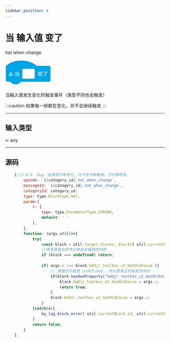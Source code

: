 ```yaml
---
sidebar_position: 8
---
```

# 当 输入值 变了

hat when change

![img](img\hat_when_change\image.png)  

当输入值发生变化时触发事件（类型不同也会触发）  

:::caution
如果每一帧都在变化，并不会继续触发
:::


***
## 输入类型
v: any  


***
## 源码
```js title="/categorys/convenient.js"
    {//2.0.0  bug：如果值不断变化，并不会不断触发。不打算修复。
        opcode: `${category_id}.hat_when_change`,
        messageId: `${category_id}.hat_when_change`,
        categoryId: category_id,
        type: type.BlockType.HAT,
        param:{
            v: {
                type: type.ParameterType.STRING,
                default: ' '
            },
        },
        function: (args,util)=>{
            try{
                const block = util.target.blocks._blocks[ util.currentBlock.id ];
                //修复直接在积木栏单击会报错的问题
                if (block === undefined) return;

                if( args.v !== block.bddjr_toolbox_v2_HatOldValue ){
                    // 原值也可能是 undefined ，所以要真正判断是否存在
                    if(block.hasOwnProperty("bddjr_toolbox_v2_HatOldValue")){
                        block.bddjr_toolbox_v2_HatOldValue = args.v;
                        return true;
                    }
                    block.bddjr_toolbox_v2_HatOldValue = args.v;
                }
            }catch(e){
                my_log_block_error( util.currentBlock.id, util.currentBlock.opcode, e );
            }
            return false;
        }
    },
```
